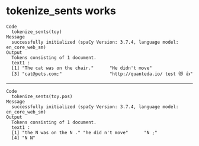 # tokenize_sents works

    Code
      tokenize_sents(toy)
    Message
      successfully initialized (spaCy Version: 3.7.4, language model: en_core_web_sm)
    Output
      Tokens consisting of 1 document.
      text1 :
      [1] "The cat was on the chair."      "He didn't move"                
      [3] "cat@pets.com;"                  "http://quanteda.io/ test 😻 👍"
      

---

    Code
      tokenize_sents(toy.pos)
    Message
      successfully initialized (spaCy Version: 3.7.4, language model: en_core_web_sm)
    Output
      Tokens consisting of 1 document.
      text1 :
      [1] "the N was on the N ." "he did n't move"      "N ;"                 
      [4] "N N"                 
      


